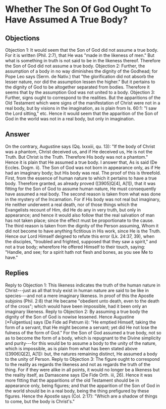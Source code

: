 # Whether The Son Of God Ought To Have Assumed A True Body?
## Objections
Objection 1: It would seem that the Son of God did not assume a true body. For it is written (Phil. 2:7), that He was "made in the likeness of men." But what is something in truth is not said to be in the likeness thereof. Therefore the Son of God did not assume a true body.
Objection 2: Further, the assumption of a body in no way diminishes the dignity of the Godhead; for Pope Leo says (Serm. de Nativ.) that "the glorification did not absorb the lesser nature, nor did the assumption lessen the higher." But it pertains to the dignity of God to be altogether separated from bodies. Therefore it seems that by the assumption God was not united to a body.
Objection 3: Further, signs ought to correspond to the realities. But the apparitions of the Old Testament which were signs of the manifestation of Christ were not in a real body, but by visions in the imagination, as is plain from Is. 60:1: "I saw the Lord sitting," etc. Hence it would seem that the apparition of the Son of God in the world was not in a real body, but only in imagination.
## Answer
On the contrary, Augustine says (Qq. lxxxiii, qu. 13): "If the body of Christ was a phantom, Christ deceived us, and if He deceived us, He is not the Truth. But Christ is the Truth. Therefore His body was not a phantom." Hence it is plain that He assumed a true body.
I answer that, As is said (De Eccles. Dogm. ii). The Son of God was not born in appearance only, as if He had an imaginary body; but His body was real. The proof of this is threefold. First, from the essence of human nature to which it pertains to have a true body. Therefore granted, as already proved ([3905]Q[4], A[1]), that it was fitting for the Son of God to assume human nature, He must consequently have assumed a real body. The second reason is taken from what was done in the mystery of the Incarnation. For if His body was not real but imaginary, He neither underwent a real death, nor of those things which the Evangelists recount of Him, did He do any in very truth, but only in appearance; and hence it would also follow that the real salvation of man has not taken place; since the effect must be proportionate to the cause. The third reason is taken from the dignity of the Person assuming, Whom it did not become to have anything fictitious in His work, since He is the Truth. Hence our Lord Himself deigned to refute this error (Lk. 24:37, 39), when the disciples, "troubled and frighted, supposed that they saw a spirit," and not a true body; wherefore He offered Himself to their touch, saying: "Handle, and see; for a spirit hath not flesh and bones, as you see Me to have."
## Replies
Reply to Objection 1: This likeness indicates the truth of the human nature in Christ---just as all that truly exist in human nature are said to be like in species---and not a mere imaginary likeness. In proof of this the Apostle subjoins (Phil. 2:8) that He became "obedient unto death, even to the death of the cross"; which would have been impossible, had it been only an imaginary likeness.
Reply to Objection 2: By assuming a true body the dignity of the Son of God is nowise lessened. Hence Augustine [*Fulgentius] says (De Fide ad Petrum ii): "He emptied Himself, taking the form of a servant, that He might become a servant; yet did He not lose the fulness of the form of God." For the Son of God assumed a true body, not so as to become the form of a body, which is repugnant to the Divine simplicity and purity---for this would be to assume a body to the unity of the nature, which is impossible, as is plain from what has been stated above ([3906]Q[2], A[1]): but, the natures remaining distinct, He assumed a body to the unity of Person.
Reply to Objection 3: The figure ought to correspond to the reality as regards the likeness and not as regards the truth of the thing. For if they were alike in all points, it would no longer be a likeness but the reality itself, as Damascene says (De Fide Orth. iii, 26). Hence it was more fitting that the apparitions of the old Testament should be in appearance only, being figures; and that the apparition of the Son of God in the world should be in a real body, being the thing prefigured by these figures. Hence the Apostle says (Col. 2:17): "Which are a shadow of things to come, but the body is Christ's."